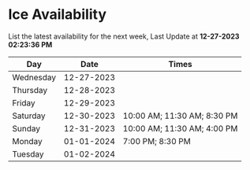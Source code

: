 # Ice Availability

List the latest availability for the next week, Last Update at **12-27-2023 02:23:36 PM**

| Day         | Date        | Times       |
| ----------- | ----------- | ----------- |
|Wednesday|12-27-2023||
|Thursday|12-28-2023||
|Friday|12-29-2023||
|Saturday|12-30-2023|10:00 AM; 11:30 AM; 8:30 PM|
|Sunday|12-31-2023|10:00 AM; 11:30 AM; 4:00 PM|
|Monday|01-01-2024|7:00 PM; 8:30 PM|
|Tuesday|01-02-2024||
